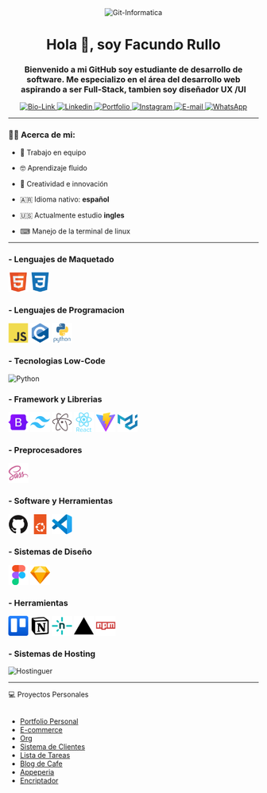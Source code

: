 <div id="header" align="center">
  <img
    src="https://media.giphy.com/media/btwPhnNxMZgBIA5gHj/giphy.gif"
    alt="Git-Informatica"
    width="200"
  />
  <h1 align="center">Hola 👋, soy Facundo Rullo</h1>
  <h3 align="center">
    Bienvenido a mi GitHub soy estudiante de desarrollo de software. Me especializo
    en el área del desarrollo web aspirando a ser Full-Stack, tambien soy diseñador UX /UI 
  </h3>
</div>
<div id="redes" align="center">
   <a href="https://facuur001.github.io/BioLink.github.io/">
    <img
      src="https://img.shields.io/badge/%F0%9F%91%89-Linkedin-violet"
      alt="Bio-Link"
    />
  </a>
  <a href="https://www.linkedin.com/in/facundo-rullo/">
    <img
      src="https://img.shields.io/badge/%F0%9F%91%89-Linkedin-blue"
      alt="Linkedin"
    />
  </a>
  <a href="https://facuur001.github.io/Portfolio.github.io/">
    <img
      src="https://img.shields.io/badge/%F0%9F%91%89-Portfolio-yellow"
      alt="Portfolio"
    />
  </a>
  <a href="https://www.instagram.com/facu.rullo12/?igshid=ZDdkNTZiNTM%3D">
    <img
      src="https://img.shields.io/badge/%F0%9F%91%89-Instagram-pink"
      alt="Instagram"
    />
  </a>
   <a href="https://mail.google.com/mail/u/0/?fs=1&tf=cm&source=mailto&to=facundorullo132@gmail.com">
    <img
      src="https://img.shields.io/badge/%F0%9F%91%89-E--mail-red"
      alt="E-mail"
    />
  </a>
  <a href="https://api.whatsapp.com/send/?phone=%2B5493515453894&text&type=phone_number&app_absent=0">
    <img
      src="https://img.shields.io/badge/%F0%9F%91%89-WhatsApp-green"
      alt="WhatsApp"
    />
  </a>
</div>

---

### 🙋‍♂️ Acerca de mi:

- 👥 Trabajo en equipo

- 🤓 Aprendizaje fluido

- 🧠 Creatividad e innovación

- 🇦🇷 Idioma nativo: **español**

- 🇺🇸 Actualmente estudio **ingles**

- ⌨ Manejo de la terminal de linux

---
<div id="herramientas" align="left">
    <div>
        <h3>- Lenguajes de Maquetado</h3>
        <img src="https://github.com/devicons/devicon/blob/master/icons/html5/html5-original.svg" alt="HTML" width="40px" height="40px">
        <img src="https://github.com/devicons/devicon/blob/master/icons/css3/css3-plain.svg" width="40px" height="40px">
    </div>
    <div>
        <h3>- Lenguajes de Programacion</h3>
        <img src="https://github.com/devicons/devicon/blob/master/icons/javascript/javascript-original.svg" alt="JavaScript" width="40px" height="40px">
        <img src="https://github.com/devicons/devicon/blob/master/icons/c/c-original.svg" alt="C" width="40px" height="40px">
        <img src="https://github.com/devicons/devicon/blob/master/icons/python/python-original-wordmark.svg" alt="Python" width="40px" height="40px">
    </div>
    <div>
        <h3>- Tecnologias Low-Code</h3>
        <img src="https://avatars.githubusercontent.com/u/16494738?s=200&v=4" alt="Python" width="40px" height="40px">
    </div>
    <div>
        <h3>- Framework y Librerias</h3>
        <img src="https://github.com/devicons/devicon/blob/master/icons/bootstrap/bootstrap-original.svg" alt="BootStrap" width="40px" height="40px">
        <img src="https://github.com/devicons/devicon/blob/master/icons/tailwindcss/tailwindcss-original.svg" alt="Tailwinds" width="40px" height="40px">
        <img src="https://github.com/devicons/devicon/blob/master/icons/atom/atom-original.svg" alt="Axios" width="40px" height="40px">
        <img src="https://github.com/devicons/devicon/blob/master/icons/react/react-original-wordmark.svg" alt="React" width="40px" height="40px">
        <img src="https://github.com/devicons/devicon/blob/master/icons/vitejs/vitejs-original.svg" alt="Vite-JS" width="40px" height="40px">
        <img src="https://github.com/devicons/devicon/blob/master/icons/materialui/materialui-original.svg" alt="React MUI" width="40px" height="40px">
    </div>
    <div>
        <h3>- Preprocesadores</h3>
        <img src="https://github.com/devicons/devicon/blob/master/icons/sass/sass-original.svg" alt="SASS" width="40px" height="40px">
    </div>
    <div>
        <h3>- Software y Herramientas</h3>
        <img src="https://github.com/devicons/devicon/blob/master/icons/github/github-original.svg" alt="GitHub" width="40px" height="40px">
        <img src="https://github.com/devicons/devicon/blob/master/icons/ubuntu/ubuntu-original.svg" alt="Linux-Ubuntu" width="40px" height="40px">
        <img src="https://github.com/devicons/devicon/blob/master/icons/vscode/vscode-original.svg" alt="VSC" width="40px" height="40px">
    </div>
    <div>
        <h3>- Sistemas de Diseño</h3>
        <img src="https://github.com/devicons/devicon/blob/master/icons/figma/figma-original.svg" alt="Figma" width="40px" height="40px">
        <img src="https://github.com/devicons/devicon/blob/master/icons/sketch/sketch-original.svg" alt="Skecht" width="40px" height="40px">
    </div>
    <div>
        <h3>- Herramientas</h3>
        <img src="https://github.com/devicons/devicon/blob/master/icons/trello/trello-original.svg" alt="Trello" width="40px" height="40px">
        <img src="https://github.com/devicons/devicon/blob/master/icons/notion/notion-original.svg" alt="Notion" width="40px" height="40px">
        <img src="https://github.com/devicons/devicon/blob/master/icons/netlify/netlify-original.svg" alt="Netlify" width="40px" height="40px">
        <img src="https://github.com/devicons/devicon/blob/master/icons/vercel/vercel-original.svg" alt="Vercel" width="40px" height="40px">
        <img src="https://github.com/devicons/devicon/blob/master/icons/npm/npm-original-wordmark.svg" alt="NPM" width="40px" height="40px">
    </div>
    <div>
        <h3>- Sistemas de Hosting</h3>
        <img src="https://scontent.fcor2-2.fna.fbcdn.net/v/t39.30808-6/242217483_4038306829614858_6127829889821043491_n.png?_nc_cat=106&ccb=1-7&_nc_sid=5f2048&_nc_ohc=81yzuv7YGhgAb4xJMb7&_nc_ht=scontent.fcor2-2.fna&oh=00_AfCIFrnGTarzIAyN1LCF3fYrF9Fr_sfS7bJmDLDNNDv4-w&oe=6618D3F1" alt="Hostinguer" width="40px" height="40px">
    </div>
</div>
<hr/>
💻 Proyectos Personales 
<div><br></div>
<div>
  <ul>
    <li><a href="https://facuur001.github.io/Portfolio.github.io/">Portfolio Personal</a></li>
    <li><a href="https://e-commerce-github-bhm2ldihp-facuur001.vercel.app/">E-commerce</a></li>
    <li><a href="https://org-q2acqvk4m-facuur001.vercel.app/">Org</a></li>
    <li><a href="https://sistema-de-clientes-uzod-8n2cs81lv-facuur001.vercel.app/">Sistema de Clientes</a></li>
    <li><a href="https://app-tareas-7.netlify.app/">Lista de Tareas</a></li>
    <li><a href="https://blog-de-cafe-landing.netlify.app/">Blog de Cafe</a></li>
    <li><a href="https://facuur001.github.io/appeperia.github.io/">Appeperia</a></li>
    <li><a href="https://facuur001.github.io/EncriptadorJS.github.io/">Encriptador</a></li>
  <ul/>
</div>
